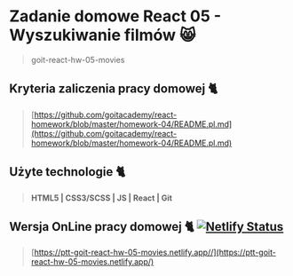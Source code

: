 # Zadanie domowe React 05 - Wyszukiwanie filmów 😸

> goit-react-hw-05-movies

## Kryteria zaliczenia pracy domowej 🐈

> [https://github.com/goitacademy/react-homework/blob/master/homework-04/README.pl.md](https://github.com/goitacademy/react-homework/blob/master/homework-04/README.pl.md)

## Użyte technologie 🐈

> **HTML5 | CSS3/SCSS | JS | React | Git**

## Wersja OnLine pracy domowej 🐈 [![Netlify Status](https://api.netlify.com/api/v1/badges/8f11e2ea-a302-4484-9ae0-4ccf17d3b497/deploy-status)](https://app.netlify.com/sites/ptt-goit-react-hw-05-movies/deploys)

> [https://ptt-goit-react-hw-05-movies.netlify.app//](https://ptt-goit-react-hw-05-movies.netlify.app/)
